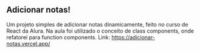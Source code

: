 ## Adicionar notas!
Um projeto simples de adicionar notas dinamicamente, feito no curso de React da Alura. Na aula foi utilizado o conceito de class components, onde refatorei para function components.
Link: https://adicionar-notas.vercel.app/